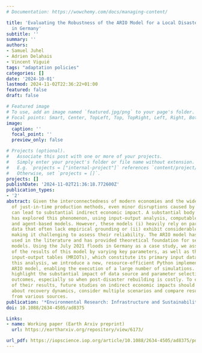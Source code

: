 ```yaml
---
# Documentation: https://wowchemy.com/docs/managing-content/

title: 'Evaluating the Robustness of the ARIO Model for a Local Disaster: 2021 Flooding
  in Germany'
subtitle: ''
summary: ''
authors:
- Samuel Juhel
- Adrien Delahais
- Vincent Viguié
tags: "adaptation policies"
categories: []
date: '2024-10-01'
lastmod: 2024-11-02T22:36:22+01:00
featured: false
draft: false

# Featured image
# To use, add an image named `featured.jpg/png` to your page's folder.
# Focal points: Smart, Center, TopLeft, Top, TopRight, Left, Right, BottomLeft, Bottom, BottomRight.
image:
  caption: ''
  focal_point: ''
  preview_only: false

# Projects (optional).
#   Associate this post with one or more of your projects.
#   Simply enter your project's folder or file name without extension.
#   E.g. `projects = ["internal-project"]` references `content/project/deep-learning/index.md`.
#   Otherwise, set `projects = []`.
projects: []
publishDate: '2024-11-02T21:36:18.772600Z'
publication_types:
- '2'
abstract: Given the interconnectedness of modern economies and the widespread adoption
  of just-in-time production methods, even minor disruptions caused by natural disasters
  can lead to substantial indirect economic impact. A substantial body of literature
  has explored this phenomenon, using input-output analysis, computable general equilibrium
  and agent-based models. However, these models (i) heavily rely on parameters and
  data that often lack empirical grounding or (ii) exhibit considerable uncertainty,
  making it challenging to assess their reliability. The ARIO model has been widely
  used in the literature and has provided theoretical foundation for several related
  models. Using the July 2021 floods in Germany as a case study, we assess the sensitivity
  of the results of this model by varying key parameters, as well as the multi-regional
  input-output tables (MRIOTs), which constitute its primary input data. To facilitate
  this analysis, we introduce a new, resource-efficient Python implementation of the
  ARIO model, enabling the execution of a large number of simulations. Our findings
  highlight the substantial impact of data source and parameter selection on model
  outcomes, especially so when post-disaster rebuilding is costly. To ensure the robustness
  of their results, future studies on indirect economic impacts should be careful
  about recovery dynamics, consider multiple scenarios and compare results using MRIOTs
  from various sources.
publication: '*Environmental Research: Infrastructure and Sustainability*'
doi: 10.1088/2634-4505/ad8375

Links:
- name: Working paper (Earth Arxiv preprint)
  url: https://eartharxiv.org/repository/view/6173/

url_pdf: https://iopscience.iop.org/article/10.1088/2634-4505/ad8375/pdf
---
```

